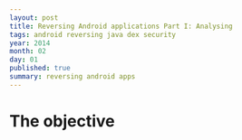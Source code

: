 ```yaml
---
layout: post
title: Reversing Android applications Part I: Analysing
tags: android reversing java dex security
year: 2014
month: 02
day: 01
published: true
summary: reversing android apps
---
```


# The objective
